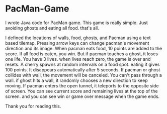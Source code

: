 # PacMan-Game

I wrote Java code for PacMan game.
This game is really simple. Just avoiding ghosts and eating all food. that's all.

I defined the locations of walls, food, ghosts, and Pacman using a text based tilemap.
Pressing arrow keys can change pacman's movement direction and its image.
When pacman eats food, 10 points are added to the score. If all food is eaten, you win.
But if pacman touches a ghost, it loses one life. You have 3 lives. when lives reach zero, the game is over and resets.
A cherry spawns at random intervals on a food spot. eating it gives 100 points. It disappears automatically after 5 seconds.
If pacman or ghost collides with wall, the movement will be canceled. You can't pass through a wall. if ghost hits a wall, it randomly chooses a new direction to keep moving.
If pacman enters the open tunnel, it teleports to the opposite side of screen.
You can see current score and remaining lives at the top of the screen. and you can see win or game over message when the game ends.

Thank you for reading this.
